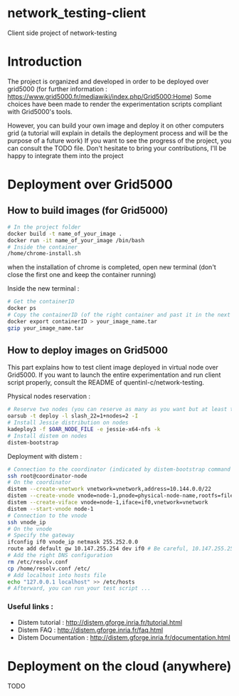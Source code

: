 # network_testing-client
Client side project of network-testing

# Introduction
The project is organized and developed in order to be deployed over grid5000 (for further information : https://www.grid5000.fr/mediawiki/index.php/Grid5000:Home)
Some choices have been made to render the experimentation scripts compliant with Grid5000's tools.

However, you can build your own image and deploy it on other computers grid (a tutorial will explain in details the deployment process and will be the purpose of a future work)
If you want to see the progress of the project, you can consult the TODO file.
Don't hesitate to bring your contributions, I'll be happy to integrate them into the project


# Deployment over Grid5000

## How to build images (for Grid5000)

```bash
# In the project folder
docker build -t name_of_your_image .
docker run -it name_of_your_image /bin/bash
# Inside the container
/home/chrome-install.sh
```
when the installation of chrome is completed, open new terminal (don't close the first one and keep the container running)

Inside the new terminal :
```bash
# Get the containerID
docker ps
# Copy the containerID (of the right container and past it in the next command line instead of containerID)
docker export containerID > your_image_name.tar
gzip your_image_name.tar
```
## How to deploy images on Grid5000
This part explains how to test client image deployed in virtual node over Grid5000. If you want to launch the entire experimentation and run client script properly, consult the README of quentinl-c/network-testing.

Physical nodes reservation :
```bash
# Reserve two nodes (you can reserve as many as you want but at least two)
oarsub -t deploy -l slash_22=1+nodes=2 -I
# Install Jessie distribution on nodes
kadeploy3 -f $OAR_NODE_FILE -e jessie-x64-nfs -k
# Install distem on nodes
distem-bootstrap
```

Deployment with distem :
```bash
# Connection to the coordinator (indicated by distem-bootstrap command output) as root
ssh root@coordinator-node
# On the coordinator
distem --create-vnetwork vnetwork=vnetwork,address=10.144.0.0/22
distem --create-vnode vnode=node-1,pnode=physical-node-name,rootfs=file:///home/qlaportechabasse/public/client-lxc.tar.gz,sshprivkey=/root/.ssh/id_rsa,sshpubkey=/root/.ssh/id_rsa.pub
distem --create-viface vnode=node-1,iface=if0,vnetwork=vnetwork
distem --start-vnode node-1
# Connection to the vnode
ssh vnode_ip
# On the vnode
# Specify the gateway
ifconfig if0 vnode_ip netmask 255.252.0.0
route add default gw 10.147.255.254 dev if0 # Be careful, 10.147.255.254 is the gateway of Nancy site, you must change it if you are on another site
# Add the right DNS configuration
rm /etc/resolv.conf
cp /home/resolv.conf /etc/
# Add localhost into hosts file
echo "127.0.0.1 localhost" >> /etc/hosts
# Afterward, you can run your test script ...
```
### Useful links :

* Distem tutorial : http://distem.gforge.inria.fr/tutorial.html
* Distem FAQ : http://distem.gforge.inria.fr/faq.html
* Distem Documentation : http://distem.gforge.inria.fr/documentation.html

# Deployment on the cloud (anywhere)
TODO
